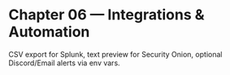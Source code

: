 # Chapter 06 — Integrations & Automation

CSV export for Splunk, text preview for Security Onion, optional Discord/Email alerts via env vars.
